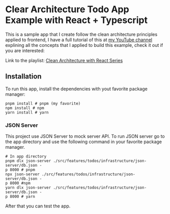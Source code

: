 # Clear Architecture Todo App Example with React + Typescript

This is a sample app that I create follow the clean architecture principles applied to frontend, I have a full tutorial of this at [my YouTube channel](https://www.youtube.com/channel/UCikk0dXuvTMDVDmXVAhwAAw/) explining all the concepts that I applied to build this example, check it out if you are interested:

Link to the playlist: [Clean Architecture with React Series](https://www.youtube.com/watch?v=1tiz9_AbmZ0&list=PL1-d6o0SXOR4ciPRz3q6G1tsxRAGqSVbz)

## Installation

To run this app, install the dependencies with yout favorite package manager:

```shell
pnpm install # pnpm (my favorite)
npm install # npm
yarn install # yarn
```

### JSON Server

This project use JSON Server to mock server API. To run JSON server go to the app directory and use the following command in your favorite package manager.

```shell
# In app directory
pnpm dlx json-server ./src/features/todos/infrastructure/json-server/db.json -
p 8000 # pnpm
npx json-server ./src/features/todos/infrastructure/json-server/db.json -
p 8000 #npm
yarn dlx json-server ./src/features/todos/infrastructure/json-server/db.json -
p 8000 # yarn
```

After that you can test the app.
